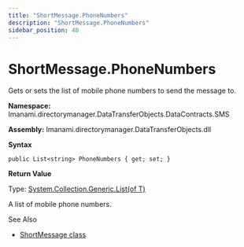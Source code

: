 ```yaml
---
title: "ShortMessage.PhoneNumbers"
description: "ShortMessage.PhoneNumbers"
sidebar_position: 40
---
```


# ShortMessage.PhoneNumbers

Gets or sets the list of mobile phone numbers to send the message to.

**Namespace:** Imanami.directorymanager.DataTransferObjects.DataContracts.SMS

**Assembly:** Imanami.directorymanager.DataTransferObjects.dll

**Syntax**

```
public List<string> PhoneNumbers { get; set; }
```

**Return Value**

Type:
[](http://msdn.microsoft.com/en-us/library/system.string.aspx)[System.Collection.Generic.List(of T)](http://msdn.microsoft.com/en-us/library/6sh2ey19.aspx)

A list of mobile phone numbers.

See Also

- [ShortMessage class](/docs/directorymanager/11.0/admincenter/smsgateway/custom/class/class.md)

